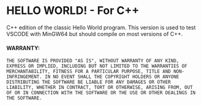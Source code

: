 # HELLO WORLD! - For C++

C++ edition of the classic Hello World program.  This version is used to test VSCODE with MinGW64 but should compile on most versions of C++.

#### WARRANTY:
    THE SOFTWARE IS PROVIDED "AS IS", WITHOUT WARRANTY OF ANY KIND, EXPRESS OR IMPLIED, INCLUDING BUT NOT LIMITED TO THE WARRANTIES OF MERCHANTABILITY, FITNESS FOR A PARTICULAR PURPOSE, TITLE AND NON-INFRINGEMENT. IN NO EVENT SHALL THE COPYRIGHT HOLDERS OR ANYONE DISTRIBUTING THE SOFTWARE BE LIABLE FOR ANY DAMAGES OR OTHER LIABILITY, WHETHER IN CONTRACT, TORT OR OTHERWISE, ARISING FROM, OUT OF OR IN CONNECTION WITH THE SOFTWARE OR THE USE OR OTHER DEALINGS IN THE SOFTWARE.